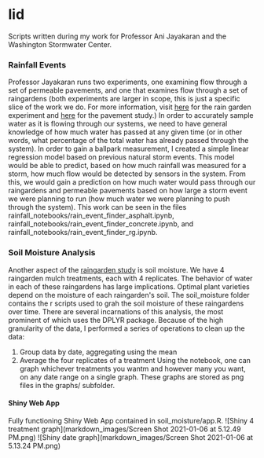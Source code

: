 # lid
Scripts written during my work for Professor Ani Jayakaran and the Washington Stormwater Center.
### Rainfall Events
Professor Jayakaran runs two experiments, one examining flow through a set of permeable pavements, and one that examines flow through a set of raingardens (both experiments are larger in scope, this is just a specific slice of the work we do. For more information, visit [here](https://www.wastormwatercenter.org/project/rain-gardens-at-wsu/) for the rain garden experiment and [here](https://www.wastormwatercenter.org/project/idea-school/) for the pavement study.) In order to accurately sample water as it is flowing through our systems, we need to have general knowledge of how much water has passed at any given time (or in other words, what percentage of the total water has already passed through the system). In order to gain a ballpark measurement, I created a simple linear regression model based on previous natural storm events. This model would be able to predict, based on how much rainfall was measured for a storm, how much flow would be detected by sensors in the system. From this, we would gain a prediction on how much water would pass through our raingardens and permeable pavements based on how large a storm event we were planning to run (how much water we were planning to push through the system). This work can be seen in the files rainfall_notebooks/rain_event_finder_asphalt.ipynb, rainfall_notebooks/rain_event_finder_concrete.ipynb, and rainfall_notebooks/rain_event_finder_rg.ipynb.

### Soil Moisture Analysis
Another aspect of the [raingarden study](https://www.wastormwatercenter.org/project/rain-gardens-at-wsu/) is soil moisture. We have 4 raingarden mulch treatments, each with 4 replicates. The behavior of water in each of these raingardens has large implications. Optimal plant varieties depend on the moisture of each raingarden's soil. The soil_moisture folder contains the r scripts used to grah the soil moisture of these raingardens over time. There are several incarnations of this analysis, the most prominent of which uses the DPLYR package. Because of the high granularity of the data, I performed a series of operations to clean up the data:
1. Group data by date, aggregating using the mean
2. Average the four replicates of a treatment
Using the notebook, one can graph whichever treatments you wantm and however many you want, on any date range on a single graph. These graphs are stored as png files in the graphs/ subfolder.
#### Shiny Web App
Fully functioning Shiny Web App contained in soil_moisture/app.R.
![Shiny 4 treatment graph](markdown_images/Screen Shot 2021-01-06 at 5.12.49 PM.png)
![Shiny date graph](markdown_images/Screen Shot 2021-01-06 at 5.13.24 PM.png)
